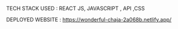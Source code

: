 TECH STACK USED : REACT JS, JAVASCRIPT , API ,CSS


DEPLOYED WEBSITE : https://wonderful-chaja-2a068b.netlify.app/

